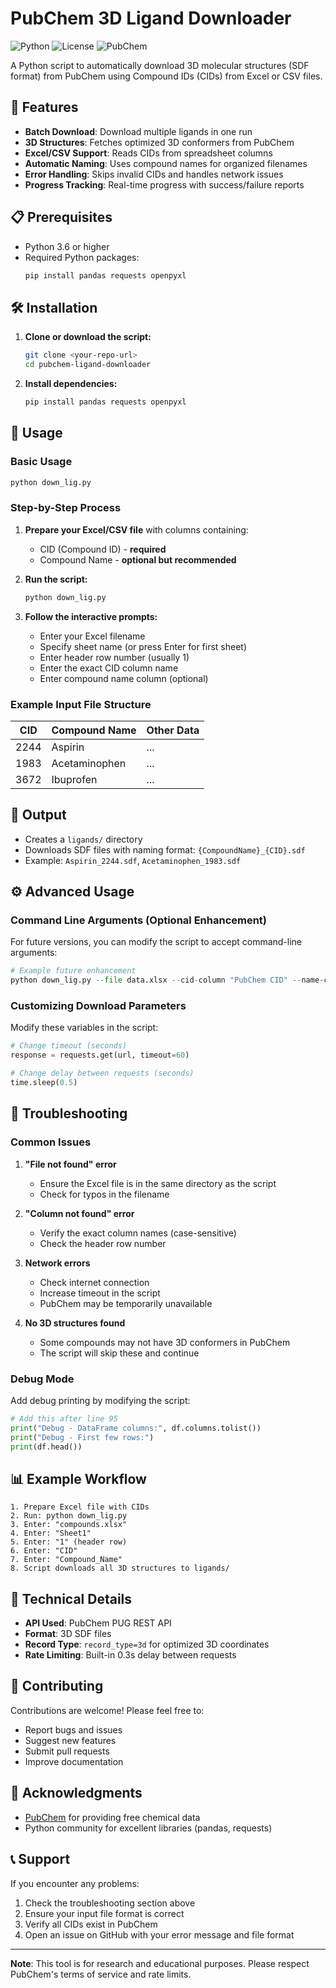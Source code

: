 # PubChem 3D Ligand Downloader

![Python](https://img.shields.io/badge/Python-3.6%2B-blue)
![License](https://img.shields.io/badge/License-MIT-green)
![PubChem](https://img.shields.io/badge/Data-PubChem-orange)

A Python script to automatically download 3D molecular structures (SDF format) from PubChem using Compound IDs (CIDs) from Excel or CSV files.

## 🚀 Features

- **Batch Download**: Download multiple ligands in one run
- **3D Structures**: Fetches optimized 3D conformers from PubChem
- **Excel/CSV Support**: Reads CIDs from spreadsheet columns
- **Automatic Naming**: Uses compound names for organized filenames
- **Error Handling**: Skips invalid CIDs and handles network issues
- **Progress Tracking**: Real-time progress with success/failure reports

## 📋 Prerequisites

- Python 3.6 or higher
- Required Python packages:
  ```bash
  pip install pandas requests openpyxl
  ```

## 🛠️ Installation

1. **Clone or download the script:**
   ```bash
   git clone <your-repo-url>
   cd pubchem-ligand-downloader
   ```

2. **Install dependencies:**
   ```bash
   pip install pandas requests openpyxl
   ```

## 📖 Usage

### Basic Usage
```bash
python down_lig.py
```

### Step-by-Step Process

1. **Prepare your Excel/CSV file** with columns containing:
   - CID (Compound ID) - **required**
   - Compound Name - **optional but recommended**

2. **Run the script:**
   ```bash
   python down_lig.py
   ```

3. **Follow the interactive prompts:**
   - Enter your Excel filename
   - Specify sheet name (or press Enter for first sheet)
   - Enter header row number (usually 1)
   - Enter the exact CID column name
   - Enter compound name column (optional)

### Example Input File Structure

| CID    | Compound Name    | Other Data |
|--------|------------------|------------|
| 2244   | Aspirin          | ...        |
| 1983   | Acetaminophen    | ...        |
| 3672   | Ibuprofen        | ...        |

## 📁 Output

- Creates a `ligands/` directory
- Downloads SDF files with naming format: `{CompoundName}_{CID}.sdf`
- Example: `Aspirin_2244.sdf`, `Acetaminophen_1983.sdf`

## ⚙️ Advanced Usage

### Command Line Arguments (Optional Enhancement)
For future versions, you can modify the script to accept command-line arguments:

```python
# Example future enhancement
python down_lig.py --file data.xlsx --cid-column "PubChem CID" --name-column "Drug Name"
```

### Customizing Download Parameters
Modify these variables in the script:
```python
# Change timeout (seconds)
response = requests.get(url, timeout=60)

# Change delay between requests (seconds)
time.sleep(0.5)
```

## 🐛 Troubleshooting

### Common Issues

1. **"File not found" error**
   - Ensure the Excel file is in the same directory as the script
   - Check for typos in the filename

2. **"Column not found" error**
   - Verify the exact column names (case-sensitive)
   - Check the header row number

3. **Network errors**
   - Check internet connection
   - Increase timeout in the script
   - PubChem may be temporarily unavailable

4. **No 3D structures found**
   - Some compounds may not have 3D conformers in PubChem
   - The script will skip these and continue

### Debug Mode
Add debug printing by modifying the script:
```python
# Add this after line 95
print("Debug - DataFrame columns:", df.columns.tolist())
print("Debug - First few rows:")
print(df.head())
```

## 📊 Example Workflow

```
1. Prepare Excel file with CIDs
2. Run: python down_lig.py
3. Enter: "compounds.xlsx"
4. Enter: "Sheet1" 
5. Enter: "1" (header row)
6. Enter: "CID"
7. Enter: "Compound_Name"
8. Script downloads all 3D structures to ligands/
```

## 🔧 Technical Details

- **API Used**: PubChem PUG REST API
- **Format**: 3D SDF files
- **Record Type**: `record_type=3d` for optimized 3D coordinates
- **Rate Limiting**: Built-in 0.3s delay between requests

## 🤝 Contributing

Contributions are welcome! Please feel free to:
- Report bugs and issues
- Suggest new features
- Submit pull requests
- Improve documentation


## 🙏 Acknowledgments

- [PubChem](https://pubchem.ncbi.nlm.nih.gov/) for providing free chemical data
- Python community for excellent libraries (pandas, requests)

## 📞 Support

If you encounter any problems:
1. Check the troubleshooting section above
2. Ensure your input file format is correct
3. Verify all CIDs exist in PubChem
4. Open an issue on GitHub with your error message and file format

---

**Note**: This tool is for research and educational purposes. Please respect PubChem's terms of service and rate limits.

